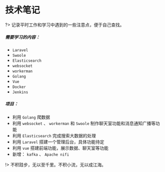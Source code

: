 # 技术笔记

?> 记录平时工作和学习中遇到的一些注意点，便于自己查找。

##### 需要学习的内容：

- `Laravel`
- `Swoole`
- `Elasticsearch`
- `websocket`
- `workerman`
- `Golang`
- `Vue`
- `Docker`
- `Jenkins`



##### 项目：

- 利用 `Golang` 爬数据
- 利用 `websocket` 、 `workerman`  和 `Swoole` 制作聊天室功能和消息通知广播等功能
- 利用 `Elasticsearch` 完成搜索大数据的处理
- 利用 `Laravel` 搭建一个管理后台，具体功能待定
- 利用 `vue` 搭建前端功能，展示数据、聊天室等功能
- 新增： `kafka` 、 `Apache nifi` 



!> 不积跬步，无以至千里。不积小流，无以成江海。
